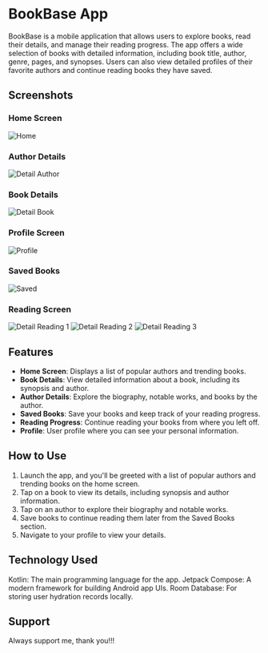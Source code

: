 # BookBase App

BookBase is a mobile application that allows users to explore books, read their details, and manage their reading progress. The app offers a wide selection of books with detailed information, including book title, author, genre, pages, and synopses. Users can also view detailed profiles of their favorite authors and continue reading books they have saved.

## Screenshots

### Home Screen
![Home](https://github.com/user-attachments/assets/ee1ccc0d-243e-44c8-9747-2eabf85e9149)

### Author Details
![Detail Author](https://github.com/user-attachments/assets/227c40ab-4075-4375-949d-809ed0bbe301)

### Book Details
![Detail Book](https://github.com/user-attachments/assets/b7839e28-0dad-454b-a8d2-e4698f00a44b)

### Profile Screen
![Profile](https://github.com/user-attachments/assets/bdd8eb4d-5f01-412e-a4c2-7f55c77f98cf)

### Saved Books
![Saved](https://github.com/user-attachments/assets/82996b20-06c1-4691-923a-56d1e3ff72a1)

### Reading Screen
![Detail Reading 1](https://github.com/user-attachments/assets/994c62cb-f4d4-4c74-9dce-50ae478ca2d6)
![Detail Reading 2](https://github.com/user-attachments/assets/eb6df547-6a1c-4a9f-8b58-e0e4b0892cf5)
![Detail Reading 3](https://github.com/user-attachments/assets/5a537e36-8c62-47d3-8dbb-4c3b06a9f9f9)

## Features

- **Home Screen**: Displays a list of popular authors and trending books.
- **Book Details**: View detailed information about a book, including its synopsis and author.
- **Author Details**: Explore the biography, notable works, and books by the author.
- **Saved Books**: Save your books and keep track of your reading progress.
- **Reading Progress**: Continue reading your books from where you left off.
- **Profile**: User profile where you can see your personal information.

## How to Use

1. Launch the app, and you'll be greeted with a list of popular authors and trending books on the home screen.
2. Tap on a book to view its details, including synopsis and author information.
3. Tap on an author to explore their biography and notable works.
4. Save books to continue reading them later from the Saved Books section.
5. Navigate to your profile to view your details.

## Technology Used
Kotlin: The main programming language for the app.
Jetpack Compose: A modern framework for building Android app UIs.
Room Database: For storing user hydration records locally.

## Support
Always support me, thank you!!!

